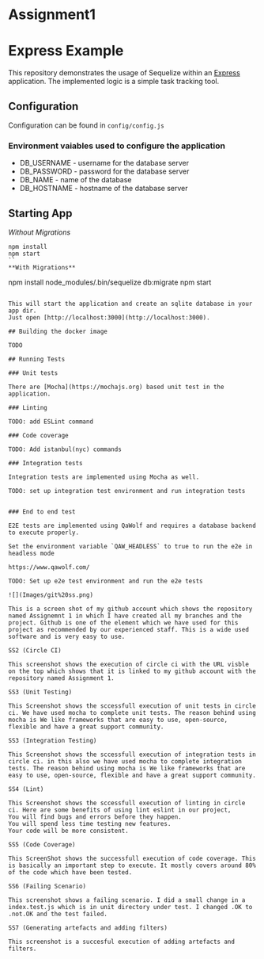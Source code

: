 # Assignment1

# Express Example

This repository demonstrates the usage of Sequelize within an [Express](https://expressjs.com) application.
The implemented logic is a simple task tracking tool.

## Configuration

Configuration can be found in `config/config.js`

### Environment vaiables used to configure the application

- DB_USERNAME - username for the database server
- DB_PASSWORD - password for the database server
- DB_NAME - name of the database
- DB_HOSTNAME - hostname of the database server

## Starting App

*Without Migrations*

```
npm install
npm start
``
**With Migrations**

```
npm install
node_modules/.bin/sequelize db:migrate
npm start
```

This will start the application and create an sqlite database in your app dir.
Just open [http://localhost:3000](http://localhost:3000).

## Building the docker image

TODO

## Running Tests

### Unit tests

There are [Mocha](https://mochajs.org) based unit test in the application. 

### Linting

TODO: add ESLint command

### Code coverage

TODO: Add istanbul(nyc) commands

### Integration tests

Integration tests are implemented using Mocha as well. 

TODO: set up integration test environment and run integration tests


### End to end test

E2E tests are implemented using QaWolf and requires a database backend to execute properly.

Set the environment variable `QAW_HEADLESS` to true to run the e2e in headless mode

https://www.qawolf.com/

TODO: Set up e2e test environment and run the e2e tests

![](Images/git%20ss.png)

This is a screen shot of my github account which shows the repository named Assignemnt 1 in which I have created all my branches and the project. Github is one of the element which we have used for this project as recommended by our experienced staff. This is a wide used software and is very easy to use.

SS2 (Circle CI)

This screenshot shows the execution of circle ci with the URL visble on the top which shows that it is linked to my github account with the repository named Assignment 1.

SS3 (Unit Testing)

This Screenshot shows the sccessfull execution of unit tests in circle ci. We have used mocha to complete unit tests. The reason behind using mocha is We like frameworks that are easy to use, open-source, flexible and have a great support community.

SS3 (Integration Testing)

This Screenshot shows the sccessfull execution of integration tests in circle ci. in this also we have used mocha to complete integration tests. The reason behind using mocha is We like frameworks that are easy to use, open-source, flexible and have a great support community.

SS4 (Lint)

This Screenshot shows the sccessfull execution of linting in circle ci. Here are some benefits of using lint eslint in our project,
You will find bugs and errors before they happen.
You will spend less time testing new features.
Your code will be more consistent.

SS5 (Code Coverage)

This ScreenShot shows the successfull execution of code coverage. This is basically an important step to execute. It mostly covers around 80% of the code which have been tested.

SS6 (Failing Scenario)

This screenshot shows a failing scenario. I did a small change in a index.test.js which is in unit directory under test. I changed .OK to .not.OK and the test failed.

SS7 (Generating artefacts and adding filters)

This screenshot is a succesful execution of adding artefacts and filters.  

